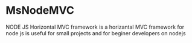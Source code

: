 # MsNodeMVC
NODE JS Horizontal MVC framework 
is a horizantal MVC framework for node js is useful for small projects and for beginer developers on nodejs
